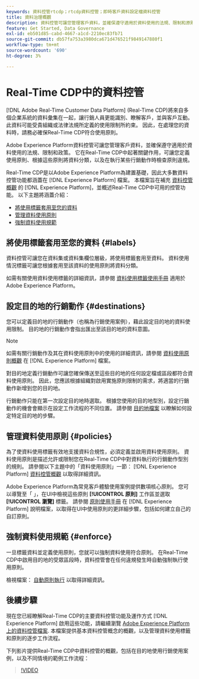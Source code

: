 ```yaml
---
keywords: 資料控管rtcdp；rtcdp資料控管；即時客戶資料設定檔資料控管
title: 資料治理概觀
description: 資料控管可讓您管理客戶資料，並確保遵守適用於資料使用的法規、限制和原則。
feature: Get Started, Data Governance
exl-id: eb501d85-cabd-4667-a1cd-2210ec83fb71
source-git-commit: db57fa753a3980dca671d476521f9849147880f1
workflow-type: tm+mt
source-wordcount: '690'
ht-degree: 3%

---
```


# Real-Time CDP中的資料控管

[!DNL Adobe Real-Time Customer Data Platform] (Real-Time CDP)將來自多個企業系統的資料彙集在一起，讓行銷人員更能識別、瞭解客戶，並與客戶互動。 此資料可能受貴組織或法律法規所定義的使用限制所約束。 因此，在處理您的資料時，請務必確保Real-Time CDP符合使用原則。

Adobe Experience Platform資料控管可讓您管理客戶資料，並確保遵守適用於資料使用的法規、限制和政策。 它在Real-Time CDP中起著關鍵作用，可讓您定義使用原則、根據這些原則將資料分類，以及在執行某些行銷動作時檢查原則違規。

Real-Time CDP是以Adobe Experience Platform為建置基礎，因此大多數資料控管功能都涵蓋在 [!DNL Experience Platform] 檔案。 本檔案旨在補充 [資料控管概觀](../../data-governance/home.md) 的 [!DNL Experience Platform]，並概述Real-Time CDP中可用的控管功能。 以下主題將涵蓋介紹：

* [將使用標籤套用至您的資料](#labels)
* [管理資料使用原則](#policies)
* [強制資料使用規範](#enforce)

## 將使用標籤套用至您的資料 {#labels}

資料控管可讓您在資料集或資料集欄位層級，將使用標籤套用至資料。 資料使用情況標籤可讓您根據套用至該資料的使用原則將資料分類。

如需有關使用資料使用標籤的詳細資訊，請參閱 [資料使用標籤使用手冊](../../data-governance/labels/overview.md) 適用於Adobe Experience Platform。

## 設定目的地的行銷動作 {#destinations}

您可以定義目的地的行銷動作（也稱為行銷使用案例），藉此設定目的地的資料使用限制。 目的地的行銷動作會指出匯出至該目的地的資料意圖。

>[!NOTE]
>
>如需有關行銷動作及其在資料使用原則中的使用的詳細資訊，請參閱 [資料使用原則概觀](../../data-governance/policies/overview.md) 在 [!DNL Experience Platform] 檔案。

對目的地定義行銷動作可讓您確保傳送至這些目的地的任何設定檔或區段都符合資料使用原則。 因此，您應該根據組織對啟用實施原則限制的需求，將適當的行銷動作新增到您的目的地。

行銷動作只能在第一次設定目的地時選取。 根據您使用的目的地型別，設定行銷動作的機會會顯示在設定工作流程的不同位置。 請參閱 [目的地檔案](../destinations/overview.md) 以瞭解如何設定特定目的地的步驟。

## 管理資料使用原則 {#policies}

為了使資料使用標籤有效地支援資料合規性，必須定義並啟用資料使用原則。 資料使用原則是描述允許或限制您在Real-Time CDP中對資料執行的行銷動作型別的規則。 請參閱以下主題中的「資料使用原則」一節： [!DNL Experience Platform] [資料控管概觀](../../data-governance/home.md) 以取得詳細資訊。

Adobe Experience Platform為常見客戶體驗使用案例提供數項核心原則。 您可以導覽至「 」，在UI中檢視這些原則 **[!UICONTROL 原則]** 工作區並選取 **[!UICONTROL 瀏覽]** 標籤。 請參閱 [原則使用手冊](../../data-governance/policies/user-guide.md) 在 [!DNL Experience Platform] 說明檔案，以取得在UI中使用原則的更詳細步驟，包括如何建立自己的自訂原則。

## 強制資料使用規範 {#enforce}

一旦標籤資料並定義使用原則，您就可以強制資料使用符合原則。 在Real-Time CDP中啟用目的地的受眾區段時，資料控管會在任何違規發生時自動強制執行使用原則。

檢視檔案： [自動原則執行](../../data-governance/enforcement/auto-enforcement.md) 以取得詳細資訊。

## 後續步驟

現在您已經瞭解Real-Time CDP的主要資料控管功能及運作方式 [!DNL Experience Platform] 啟用這些功能，請繼續瀏覽 [Adobe Experience Platform上的資料控管檔案](../../data-governance/home.md). 本檔案提供基本資料控管概念的概觀，以及管理資料使用標籤和原則的逐步工作流程。

下列影片提供Real-Time CDP中資料控管的概觀，包括在目的地使用行銷使用案例，以及不同情境的範例工作流程：

>[!VIDEO](https://video.tv.adobe.com/v/33631?quality=12&learn=on)

